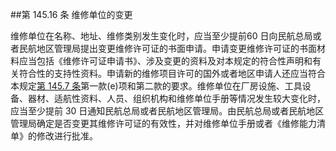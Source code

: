 ##第 145.16 条 维修单位的变更

维修单位在名称、地址、维修类别发生变化时，应当至少提前60 日向民航总局或者民航地区管理局提出变更维修许可证的书面申请。申请变更维修许可证的书面材料应当包括《维修许可证申请书》、涉及变更的资料及对本规定的符合性声明和有关符合性的支持性资料。申请新的维修项目许可的国外或者地区申请人还应当符合本规定[第 145.7 条](CCAR.145.7.MD)第一款(e)项和第二款的要求。维修单位在厂房设施、工具设备、器材、适航性资料、人员、组织机构和维修单位手册等情况发生较大变化时，应当至少提前 30 日通知民航总局或者民航地区管理局。由民航总局或者民航地区管理局确定是否变更其维修许可证的有效性，并对维修单位手册或者《维修能力清单》的修改进行批准。
